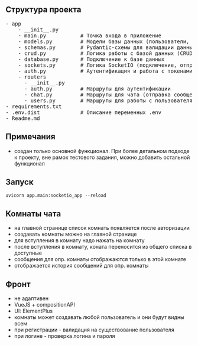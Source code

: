 ## Структура проекта

<pre>
- app
    - __init__.py
    - main.py           # Точка входа в приложение
    - models.py         # Модели базы данных (пользователи, сообщения, комнаты)
    - schemas.py        # Pydantic-схемы для валидации данных
    - crud.py           # Логика работы с базой данных (CRUD)
    - database.py       # Подключение к базе данных
    - sockets.py        # Логика SocketIO (подключение, отправка сообщений, уведомления)
    - auth.py           # Аутентификация и работа с токенами
    - routers
      - __init__.py
      - auth.py         # Маршруты для аутентификации
      - chat.py         # Маршруты для чата (отправка сообщений, подключение к комнатам)
      - users.py        # Маршруты для работы с пользователями (например, регистрация)
- requirements.txt
- .env.dist             # Описание переменных .env
- Readme.md
</pre>

## Примечания

- создан только основной функционал. При более детальном подходе к проекту, вне рамок
  тестового задания, можно добавить остальной функционал

## Запуск

```
uvicorn app.main:socketio_app --reload
```
## Комнаты чата

- на главной странице список комнать появляется после авторизации
- создавать комнаты можно на главной странице
- для вступления в комнату надо нажать на комнату
- после вступления в комнату, коната переносится из общего списка в доcтупные
- сообщения для опр. комнаты отображаются только в этой комнате
- отображается история сообщений для опр. комнаты

## Фронт

- не адаптивен
- VueJS + compositionAPI
- UI: ElementPlus
- комнаты может создавать любой пользователь и они будут видны всем
- при регистрации - валидация на существование пользователя
- при логине - проверка логина и пароля